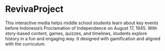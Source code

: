 # RevivaProject
This interactive media helps middle school students learn about key events before Indonesia’s Proclamation of Independence on August 17, 1945. With story-based content, games, quizzes, and timelines, students explore history in a fun and engaging way. It designed with gamification and aligned with the curriculum.
